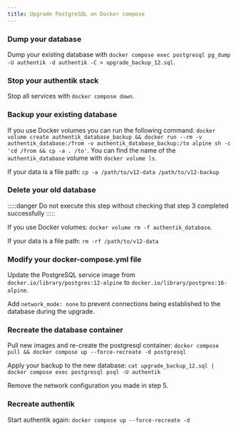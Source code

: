 ```yaml
---
title: Upgrade PostgreSQL on Docker compose
---
```


### Dump your database

Dump your existing database with `docker compose exec postgresql pg_dump -U authentik -d authentik -C > upgrade_backup_12.sql`.

### Stop your authentik stack

Stop all services with `docker compose down`.

### Backup your existing database

If you use Docker volumes you can run the following command: `docker volume create authentik_database_backup && docker run --rm -v authentik_database:/from -v authentik_database_backup:/to alpine sh -c 'cd /from && cp -a . /to'`. You can find the name of the `authentik_database` volume with `docker volume ls`.

If your data is a file path: `cp -a /path/to/v12-data /path/to/v12-backup`

### Delete your old database

:::::danger
Do not execute this step without checking that step 3 completed successfully
:::::

If you use Docker volumes: `docker volume rm -f authentik_database`.

If your data is a file path: `rm -rf /path/to/v12-data`

### Modify your docker-compose.yml file

Update the PostgreSQL service image from `docker.io/library/postgres:12-alpine` to `docker.io/library/postgres:16-alpine`.

Add `network_mode: none` to prevent connections being established to the database during the upgrade.

### Recreate the database container

Pull new images and re-create the postgresql container: `docker compose pull && docker compose up --force-recreate -d postgresql`

Apply your backup to the new database: `cat upgrade_backup_12.sql | docker compose exec postgresql psql -U authentik`

Remove the network configuration you made in step 5.

### Recreate authentik

Start authentik again: `docker compose up --force-recreate -d`